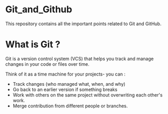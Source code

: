 # Git_and_Github
This repository contains all the important points related to Git and GitHub.

# What is Git ?
Git is a version control system (VCS) that helps you track and manage changes in your code or files over time.

Think of it as a time machine for your projects- you can :

* Track changes (who managed what, when, and why)  
* Go back to an earlier version if something breaks  
*  Work with others on the same project without overwriting each other's  work.
* Merge contribution from different people or branches.



